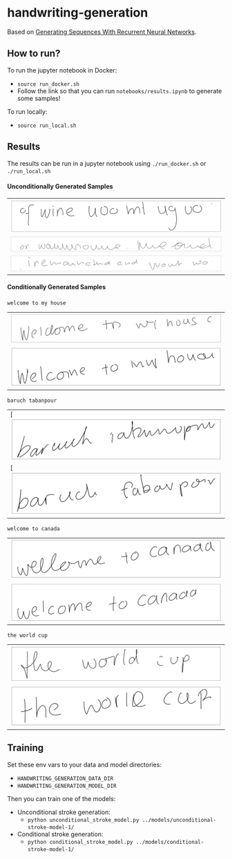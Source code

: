 # handwriting-generation

Based on [Generating Sequences With Recurrent Neural Networks](https://arxiv.org/pdf/1308.0850.pdf).


## How to run?

To run the jupyter notebook in Docker:

* `source run_docker.sh`
* Follow the link so that you can run `notebooks/results.ipynb` to generate some samples!


To run locally:

* `source run_local.sh`


## Results

The results can be run in a jupyter notebook using `./run_docker.sh` or `./run_local.sh`


#### Unconditionally Generated Samples

|   |
|---|
| ![unconditional 1](./assets/unconditional_stroke1.png)  |
| ![unconditional 2](./assets/unconditional_stroke2.png)  |
| ![unconditional 3](./assets/unconditional_stroke3.png)  |



#### Conditionally Generated Samples

`welcome to my house`


|   |
|---|
| ![welcome to my house](./assets/conditional_stroke1v1.png)  |
| ![welcome to my house](./assets/conditional_stroke1v2.png)  |



`baruch tabanpour`


|   |
|---|
| [![baruch tabanpour](./assets/conditional_stroke2v1.png)  |
| [![baruch tabanpour](./assets/conditional_stroke2v2.png)  |


`welcome to canada`


|   |
|---|
| ![welcome to canada](./assets/conditional-stroke3v1.png)  |
| ![welcome to canada](./assets/conditional-stroke3v2.png)  |


`the world cup`


|   |
|---|
| ![the world cup](./assets/conditional-stroke4v1.png)  |
| ![the world cup](./assets/conditional-stroke4v2.png)  |


## Training

Set these env vars to your data and model directories:

* `HANDWRITING_GENERATION_DATA_DIR`
* `HANDWRITING_GENERATION_MODEL_DIR`

Then you can train one of the models:

* Unconditional stroke generation:
    - `python unconditional_stroke_model.py ../models/unconditional-stroke-model-1/`
* Conditional stroke generation:
    - `python conditional_stroke_model.py ../models/conditional-stroke-model-1/`
